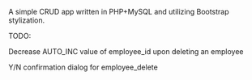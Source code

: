 A simple CRUD app written in PHP+MySQL and utilizing Bootstrap stylization.

TODO:

Decrease AUTO_INC value of employee_id upon deleting an employee

Y/N confirmation dialog for employee_delete
